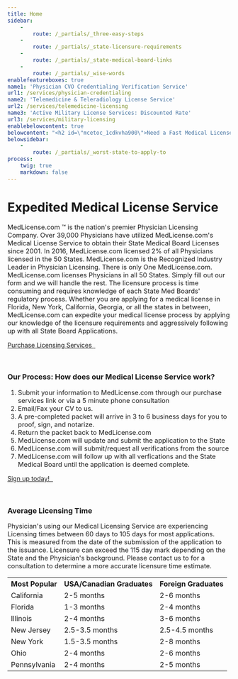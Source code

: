 ```yaml
---
title: Home
sidebar:
    -
        route: /_partials/_three-easy-steps
    -
        route: /_partials/_state-licensure-requirements
    -
        route: /_partials/_state-medical-board-links
    -
        route: /_partials/_wise-words
enablefeatureboxes: true
name1: 'Physician CVO Credentialing Verification Service'
url1: /services/physician-credentialing
name2: 'Telemedicine & Teleradiology License Service'
url2: /services/telemedicine-licensing
name3: 'Active Military License Services: Discounted Rate'
url3: /services/military-licensing
enablebelowcontent: true
belowcontent: "<h2 id=\"mcetoc_1cdkvha900\">Need a Fast Medical License?</h2>\r\n<p>If you need a Medical License Fast and it doesn't matter where then consider the following States:</p>\r\n<h5># 1 - Indiana Medical Board</h5>\r\n<p>The Indiana Medical Board can issue a Temporary License in 2 weeks given that everything falls into place. Indiana has limited certification requirements which allows for an expedited process. The verifications which are required are limited to the NPDB-HIPDB report, Med School Transcripts, Exam Scores, and State License verficiations. Most licenses with Indiana are issued between 1 1/2 to 3 months.</p>\r\n<h5># 2 - Michigan Medical Board</h5>\r\n<p>The Michigan Medical Board is the only State with True Reciprocity. If a Physician has held an active License in the USA for at least 10 years, then the only verifications which are required are State License Certifications. Most licenses with Michigan are issued within 1 1/2 months to 3 months. If a Physician hasn't held a license for 10 years then the Physician's Medical School, State Licenses, and Board Scores have to be sent to the Indiana.</p>\r\n<h5># 3 - New York Medical Board</h5>\r\n<p>For Domestic Graduates, New York is one of the fastest States in the USA. Why? New York does not verify Employment, Privileges, Malpractice, or Medical Licenses. Because we only have to verify the physician's Med School, Training Hospitals, and Exam Scores. The process typically is complete and NY Med Licenses are issued between 1 1/2 to 3 months. The internal mail system with New York runs between 2-4 weeks. International Graduates can have a much longer licensure time frame due to the mandated FCVS Requirement for IMG's.</p>"
belowsidebar:
    -
        route: /_partials/_worst-state-to-apply-to
process:
    twig: true
    markdown: false
---
```


<h1 id="mcetoc_1cdij3f7p0">Expedited Medical License Service</h1>
<p><span style="font-size: 11pt;">MedLicense.com &trade; is the nation's premier Physician Licensing Company. Over 39,000 Physicians have utilized MedLicense.com's Medical License Service to obtain their State Medical Board Licenses since 2001. In 2016, MedLicense.com licensed 2% of all Physicians licensed in the 50 States. MedLicense.com is the Recognized Industry Leader in Physician Licensing. There is only One MedLicense.com. MedLicense.com licenses Physicians in all 50 States. Simply fill out our form and we will handle the rest. The licensure process is time consuming and requires knowledge of each State Med Boards' regulatory process. Whether you are applying for a medical license in Florida, New York, California, Georgia, or all the states in between, MedLicense.com can expedite your medical license process by applying our knowledge of the licensure requirements and aggressively following up with all State Board Applications.</span></p>
<p><a class="btn btn-secondary" href="../../pricing">Purchase Licensing Services <em class="fa fa-sm fa-play" aria-hidden="true">&nbsp;</em></a></p>
<p>&nbsp;</p>
<h3 id="mcetoc_1cdn8euab0">Our Process: How does our Medical License Service work?</h3>
<ol>
<li><span style="font-size: 11pt;">Submit your information to MedLicense.com through our purchase services link or via a 5 minute phone consultation</span></li>
<li><span style="font-size: 11pt;">Email/Fax your CV to us.</span></li>
<li><span style="font-size: 11pt;">A pre-completed packet will arrive in 3 to 6 business days for you to proof, sign, and notarize.</span></li>
<li><span style="font-size: 11pt;">Return the packet back to MedLicense.com</span></li>
<li><span style="font-size: 11pt;">MedLicense.com will update and submit the application to the State</span></li>
<li><span style="font-size: 11pt;">MedLicense.com will submit/request all verifications from the source</span></li>
<li><span style="font-size: 11pt;">MedLicense.com will follow up with all verfications and the State Medical Board until the application is deemed complete.</span></li>
</ol>
<p><a class="btn btn-secondary" href="../../pricing">Sign up today! <em class="fa fa-sm fa-play" aria-hidden="true">&nbsp;</em></a></p>
<p>&nbsp;</p>
<h3 id="mcetoc_1cdn9ard00">Average Licensing Time</h3>
<p><span style="font-size: 11pt;">Physician's using our Medical Licensing Service are experiencing Licensing times between&nbsp;60 days to&nbsp;105 days&nbsp;for most applications.&nbsp; This is measured from the date of the submission of the application to the issuance. Licensure can exceed the 115 day mark depending on the State and the Physician's background. Please contact us to for a consultation to determine a more accurate licensure time estimate.</span>&nbsp;&nbsp;</p>
<div class="table-responsive">
<table class="table">
<tbody>
<tr>
<th>Most Popular</th>
<th>USA/Canadian Graduates</th>
<th>Foreign Graduates</th>
</tr>
<tr>
<td>California</td>
<td>2-5 months</td>
<td>2-6 months</td>
</tr>
<tr>
<td>Florida</td>
<td>1-3 months</td>
<td>2-4 months</td>
</tr>
<tr>
<td>Illinois</td>
<td>2-4 months</td>
<td>3-6 months</td>
</tr>
<tr>
<td>New Jersey</td>
<td>2.5-3.5 months</td>
<td>2.5-4.5 months</td>
</tr>
<tr>
<td>New York</td>
<td>1.5-3.5 months</td>
<td>2-8 months</td>
</tr>
<tr>
<td>Ohio</td>
<td>2-4 months</td>
<td>2-6 months</td>
</tr>
<tr>
<td>Pennsylvania</td>
<td>2-4 months</td>
<td>2-5 months</td>
</tr>
</tbody>
</table>
</div>